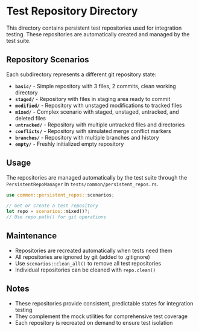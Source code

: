 # Test Repository Directory

This directory contains persistent test repositories used for integration testing.
These repositories are automatically created and managed by the test suite.

## Repository Scenarios

Each subdirectory represents a different git repository state:

- **`basic/`** - Simple repository with 3 files, 2 commits, clean working directory
- **`staged/`** - Repository with files in staging area ready to commit  
- **`modified/`** - Repository with unstaged modifications to tracked files
- **`mixed/`** - Complex scenario with staged, unstaged, untracked, and deleted files
- **`untracked/`** - Repository with multiple untracked files and directories
- **`conflicts/`** - Repository with simulated merge conflict markers
- **`branches/`** - Repository with multiple branches and history
- **`empty/`** - Freshly initialized empty repository

## Usage

The repositories are managed automatically by the test suite through the
`PersistentRepoManager` in `tests/common/persistent_repos.rs`.

```rust
use common::persistent_repos::scenarios;

// Get or create a test repository
let repo = scenarios::mixed()?;
// Use repo.path() for git operations
```

## Maintenance

- Repositories are recreated automatically when tests need them
- All repositories are ignored by git (added to .gitignore)
- Use `scenarios::clean_all()` to remove all test repositories
- Individual repositories can be cleaned with `repo.clean()`

## Notes

- These repositories provide consistent, predictable states for integration testing
- They complement the mock utilities for comprehensive test coverage
- Each repository is recreated on demand to ensure test isolation